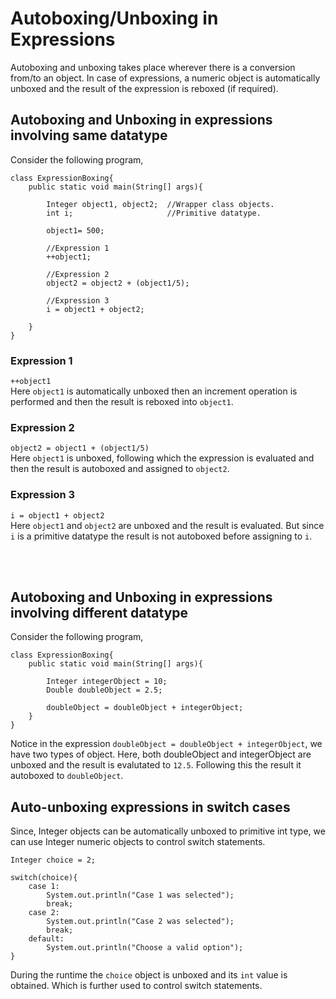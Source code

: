 # Autoboxing/Unboxing in Expressions

Autoboxing and unboxing takes place wherever there is a conversion from/to an object. In case of expressions, a numeric object is automatically unboxed and the result of the expression is reboxed (if required).

## Autoboxing and Unboxing in expressions involving same datatype
Consider the following program, 

```
class ExpressionBoxing{
    public static void main(String[] args){

        Integer object1, object2;  //Wrapper class objects.
        int i;                     //Primitive datatype.
        
        object1= 500;

        //Expression 1
        ++object1;

        //Expression 2
        object2 = object2 + (object1/5);

        //Expression 3
        i = object1 + object2;

    }
}
```

### **Expression 1**
`++object1` <br/>
Here `object1` is automatically unboxed then an increment operation is performed and then the result is reboxed into `object1`. 

### **Expression 2**
`object2 = object1 + (object1/5)` <br/>
Here `object1` is unboxed, following which the expression is evaluated and then the result is autoboxed and assigned to `object2`.

### **Expression 3**
`i = object1 + object2` <br/>
Here `object1` and `object2` are unboxed and the result is evaluated. But since `i` is a primitive datatype the result is not autoboxed before assigning to `i`. 

<br/>
<br/>

## Autoboxing and Unboxing in expressions involving different datatype

Consider the following program, 

```
class ExpressionBoxing{
    public static void main(String[] args){

        Integer integerObject = 10; 
        Double doubleObject = 2.5;

        doubleObject = doubleObject + integerObject;
    }
}
```

Notice in the expression `doubleObject = doubleObject + integerObject`, we have two types of object. Here, both doubleObject and integerObject are unboxed and the result is evalutated to `12.5`. Following this the result it autoboxed to `doubleObject`. 

## Auto-unboxing expressions in switch cases

Since, Integer objects can be automatically unboxed to primitive int type, we can use Integer numeric objects to control switch statements. 
```
Integer choice = 2;

switch(choice){
    case 1: 
        System.out.println("Case 1 was selected");
        break;
    case 2: 
        System.out.println("Case 2 was selected");
        break;
    default:
        System.out.println("Choose a valid option");
}
```
During the runtime the `choice` object is unboxed and its `int` value is obtained. Which is further used to control switch statements.

